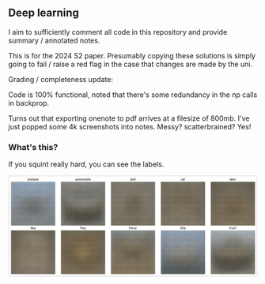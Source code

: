 ## Deep learning


I aim to sufficiently comment all code in this repository and provide summary / annotated notes.

This is for the 2024 S2 paper. Presumably copying these solutions is simply going to fail / raise a red flag in the case that changes are made by the uni. 


Grading / completeness update:

  Code is 100% functional, noted that there's some redundancy in the np calls in backprop. 


Turns out that exporting onenote to pdf arrives at a filesize of 800mb. I've just popped some 4k screenshots into notes. Messy? scatterbrained? Yes!








### What's this?

If you squint really hard, you can see the labels.

![AverageImages](./res/averageimages.png)
